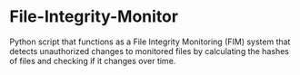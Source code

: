 # File-Integrity-Monitor
Python script that functions as a File Integrity Monitoring (FIM) system that detects unauthorized changes to monitored files by calculating the hashes of files and checking if it changes over time. 
